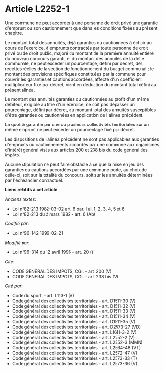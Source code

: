 # Article L2252-1

Une commune ne peut accorder à une personne de droit privé une garantie d'emprunt ou son cautionnement que dans les
conditions fixées au présent chapitre. 

Le montant total des annuités, déjà garanties ou cautionnées à échoir au cours de l'exercice, d'emprunts contractés par toute
personne de droit privé ou de droit public, majoré du montant de la première annuité entière du nouveau concours garanti, et
du montant des annuités de la dette communale, ne peut excéder un pourcentage, défini par décret, des recettes réelles de la
section de fonctionnement du budget communal ; le montant des provisions spécifiques constituées par la commune pour couvrir
les garanties et cautions accordées, affecté d'un coefficient multiplicateur fixé par décret, vient en déduction du montant
total défini au présent alinéa. 

Le montant des annuités garanties ou cautionnées au profit d'un même débiteur, exigible au titre d'un exercice, ne doit pas
dépasser un pourcentage, défini par décret, du montant total des annuités susceptibles d'être garanties ou cautionnées en
application de l'alinéa précédent. 

La quotité garantie par une ou plusieurs collectivités territoriales sur un même emprunt ne peut excéder un pourcentage fixé
par décret. 

Les dispositions de l'alinéa précédent ne sont pas applicables aux garanties d'emprunts ou cautionnements accordés par une
commune aux organismes d'intérêt général visés aux articles 200 et 238 bis du code général des impôts. 

Aucune stipulation ne peut faire obstacle à ce que la mise en jeu des garanties ou cautions accordées par une commune porte,
au choix de celle-ci, soit sur la totalité du concours, soit sur les annuités déterminées par l'échéancier contractuel.

**Liens relatifs à cet article**

_Anciens textes_:

  - Loi n°82-213 1982-03-02 art. 6 par. I al. 1, 2, 3, 4, 5 et 6
  - Loi n°82-213 du 2 mars 1982 - art. 6 (Ab)

_Codifié par_:

  - Loi n°96-142 1996-02-21

_Modifié par_:

  - Loi n°96-314 du 12 avril 1996 - art. 20 ()

_Cite_:

  - CODE GENERAL DES IMPOTS, CGI. - art. 200 (V)
  - CODE GENERAL DES IMPOTS, CGI. - art. 238 bis (V)

_Cité par_:

  - Code du sport. - art. L113-1 (V)
  - Code général des collectivités territoriales - art. D1511-30 (V)
  - Code général des collectivités territoriales - art. D1511-32 (V)
  - Code général des collectivités territoriales - art. D1511-33 (V)
  - Code général des collectivités territoriales - art. D1511-34 (V)
  - Code général des collectivités territoriales - art. D1511-35 (V)
  - Code général des collectivités territoriales - art. D2573-27 (VD)
  - Code général des collectivités territoriales - art. L1611-3-2 (V)
  - Code général des collectivités territoriales - art. L2252-2 (V)
  - Code général des collectivités territoriales - art. L2252-3 (MMN)
  - Code général des collectivités territoriales - art. L2564-48 (VT)
  - Code général des collectivités territoriales - art. L2572-47 (V)
  - Code général des collectivités territoriales - art. L2573-33 (T)
  - Code général des collectivités territoriales - art. L2573-36 (V)
